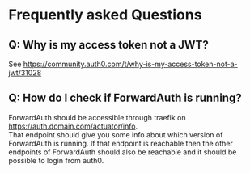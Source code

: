 # Frequently asked Questions

## Q: Why is my access token not a JWT?
See https://community.auth0.com/t/why-is-my-access-token-not-a-jwt/31028

## Q: How do I check if ForwardAuth is running?
ForwardAuth should be accessible through traefik on https://auth.domain.com/actuator/info.  
That endpoint should give you some info about which version of ForwardAuth is running.
If that endpoint is reachable then the other endpoints of ForwardAuth should also be
reachable and it should be possible to login from auth0.
